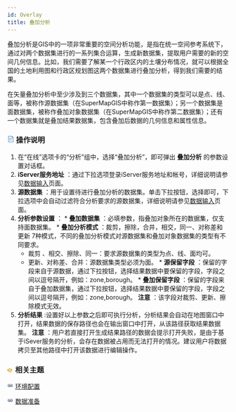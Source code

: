 ```yaml
---
id: Overlay
title: 叠加分析
---
```

叠加分析是GIS中的一项非常重要的空间分析功能，是指在统一空间参考系统下，通过对两个数据集进行的一系列集合运算，生成新数据集，提取用户需要的新的空间几何信息。比如，我们需要了解某一个行政区内的土壤分布情况，就可以根据全国的土地利用图和行政区规划图这两个数据集进行叠加分析，得到我们需要的结果。

在矢量叠加分析中至少涉及到三个数据集，其中一个数据集的类型可以是点、线、面等，被称作源数据集（在SuperMapGIS中称作第一数据集）；另一个数据集是面数据集，被称作叠加对象数据集（在SuperMapGIS中称作第二数据集）；还有一个数据集就是叠加结果数据集，包含叠加后数据的几何信息和属性信息。

### ![](../img/read.gif) 操作说明

  1. 在“在线”选项卡的“分析”组中，选择“叠加分析”，即可弹出 **叠加分析** 的参数设置对话框。
  2. **iServer服务地址** ：通过下拉选项登录iServer服务地址和帐号，详细说明请参见[数据输入](DataInputType.html)页面。
  3. **源数据集** ：用于设置待进行叠加分析的数据集。单击下拉按钮，选择即可，下拉选项中会自动过滤符合分析要求的源数据集，详细说明请参见[数据输入](DataInputType.html)页面。
  4. **分析参数设置** ：
    * **叠加数据集** ：必填参数，指叠加对象所在的数据集，仅支持面数据集。
    * **叠加分析模式** ：裁剪，擦除，合并，相交，同一、对称差和更新 7种模式，不同的叠加分析模式对源数据集和叠加对象数据集的类型有不同要求。 
      * 裁剪 、相交、擦除、同一：要求源数据集的类型为点、线、面均可。
      * 更新、对称差、合并：源数据集类型必须为面。
    * **源保留字段** ：保留的字段来自于源数据，通过下拉按钮，选择结果数据中要保留的字段，字段之间以逗号隔开，例如：zone,borough。
    * **叠加保留字段** ：保留的字段来自于叠加数据集，通过下拉按钮，选择结果数据中要保留的字段，字段之间以逗号隔开，例如：zone,borough。 **注意** ：该字段对裁剪、更新、擦除模式无效。
  5. **分析结果** :设置好以上参数之后即可执行分析，分析结果会自动在地图窗口中打开，结果数据的保存路径也会在输出窗口中打开，从该路径获取结果数据集。 **注意** ：用户若直接打开生成结果路径的数据会提示打开失败，是由于基于iSever服务的分析，会存在数据被占用而无法打开的情况。建议用户将数据拷贝至其他路径中打开该数据进行编辑操作。

### ![](../img/seealso.png) 相关主题

![](../img/smalltitle.png)
[环境配置](BigDataAnalysisEnvironmentConfiguration.html)

![](../img/smalltitle.png) [数据准备](DataPreparation.html)



